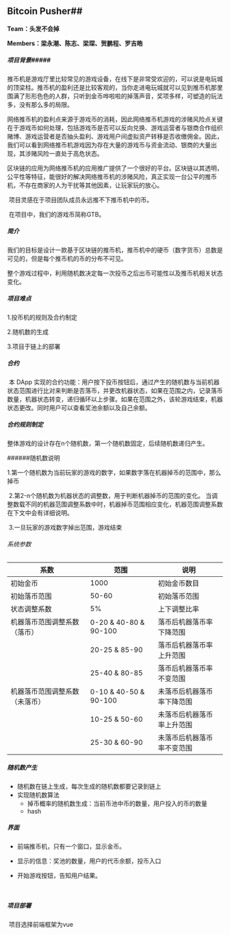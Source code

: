 

## Bitcoin Pusher##  

**Team：头发不会掉**

**Members：梁永潮、陈志、梁琛、贺鹏程、罗吉皓**

##### 项目背景#####

​	推币机是游戏厅里比较常见的游戏设备，在线下是非常受欢迎的，可以说是电玩城的顶梁柱。推币机的盈利还是比较客观的，当你走进电玩城就可以见到推币机那里围满了形形色色的人群，只听到金币哗啦啦的掉落声音，奖项多样，可塑造的玩法多，没有那么多的局限。

​	网络推币机的盈利点来源于游戏币的消耗，因此网络推币机游戏的涉赌风险点关键在于游戏币如何处理，包括游戏币是否可以反向兑换、游戏运营者与银商合作组织赌博、游戏运营者是否抽头盈利、游戏用户间虚拟资产转移是否收缴佣金。因此，我们可以看到网络推币机游戏因为存在大量的游戏币与资金流动、银商的大量出现，其涉赌风险一直处于高危状态。

​	区块链的应用为网络推币机的应用推广提供了一个很好的平台。区块链以其透明，公平性等特征，能很好的解决网络推币机的涉赌风险，真正实现一台公平的推币机，不存在商家的人为干扰等其他因素，让玩家玩的放心。

​	项目灵感在于项目团队成员永远推不下推币机中的币。

​	在项目中，我们的游戏币简称GTB。

##### 简介

​	我们的目标是设计一款基于区块链的推币机，推币机中的硬币（数字货币）总数是可见的，但是每个推币机的币的分布不可见。

​	整个游戏过程中，利用随机数决定每一次投币之后出币可能性以及推币机相关状态变化。



##### 项目难点

1.投币机的规则及合约制定

2.随机数的生成

3.项目于链上的部署



##### 合约

​	本 DApp 实现的合约功能：用户按下投币按钮后，通过产生的随机数与当前机器状态范围进行比对来判断是否落币，并更改机器状态，如果在范围之内，记录落币数量，机器状态转变，递归循环以上步骤。如果在范围之外，该轮游戏结束，机器状态更改。同时用户可以查看奖池余额以及自己余额。



##### 合约规则制定

​	整体游戏的设计存在n个随机数，第一个随机数固定，后续随机数递归产生。

######随机数说明

​	1.第一个随机数为当前玩家的游戏的数字，如果数字落在机器掉币的范围中，那么掉币

​	2.第2-n个随机数为机器状态的调整数，用于判断机器掉币的范围的变化。 当调整数载不同的机器范围调整系数中时，机器掉币范围相应变化，机器范围调整系数在下文中会有详细说明。

​	3.一旦玩家的游戏数字掉出范围，游戏结束	

###### 系统参数

| 系数              | 范围                    | 说明            |
| --------------- | --------------------- | ------------- |
| 初始金币            | 1000                  | 初始金币数目        |
| 初始落币范围          | 50-60                 | 初始落币范围        |
| 状态调整系数          | 5%                    | 上下调整比率        |
| 机器落币范围调整系数（落币）  | 0-20 & 40-80 & 90-100 | 落币后机器落币率下降范围  |
|                 | 20-25 & 85-90         | 落币后机器落币率上升范围  |
|                 | 25-40 & 80-85         | 落币后机器落币率不变范围  |
| 机器落币范围调整系数（未落币） | 0-10 & 40-50 & 90-100 | 未落币后机器落币率下降范围 |
|                 | 10-25 & 50-60         | 未落币后机器落币率上升范围 |
|                 | 25-30 & 60-90         | 未落币后机器落币率不变范围 |

##### 随机数产生

- 随机数在链上生成，每次生成的随机数都要记录到链上
- 实现随机数算法
  - 掉币概率的随机数生成：当前币池中币的数量，用户投入的币的数量
  - hash

##### 界面

- 前端推币机，只有一个窗口，显示金币。

- 显示的信息：奖池的数量，用户的代币余额，投币入口

- 开始游戏按钮，告知用户结果。

  ​

##### 项目部署

​	项目选择前端框架为vue
